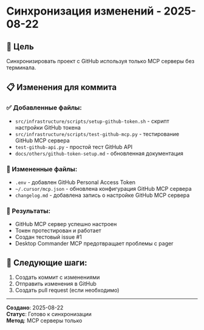 # Синхронизация изменений - 2025-08-22

## 🎯 Цель
Синхронизировать проект с GitHub используя только MCP серверы без терминала.

## 📋 Изменения для коммита

### ✅ Добавленные файлы:
- `src/infrastructure/scripts/setup-github-token.sh` - скрипт настройки GitHub токена
- `src/infrastructure/scripts/test-github-mcp.py` - тестирование GitHub MCP сервера
- `test-github-api.py` - простой тест GitHub API
- `docs/others/github-token-setup.md` - обновленная документация

### 🔧 Измененные файлы:
- `.env` - добавлен GitHub Personal Access Token
- `~/.cursor/mcp.json` - обновлена конфигурация GitHub MCP сервера
- `changelog.md` - добавлена запись о настройке GitHub MCP сервера

### 🎉 Результаты:
- GitHub MCP сервер успешно настроен
- Токен протестирован и работает
- Создан тестовый issue #1
- Desktop Commander MCP предотвращает проблемы с pager

## 🚀 Следующие шаги:
1. Создать коммит с изменениями
2. Отправить изменения в GitHub
3. Создать pull request (если необходимо)

---
**Создано**: 2025-08-22  
**Статус**: Готово к синхронизации  
**Метод**: MCP серверы только